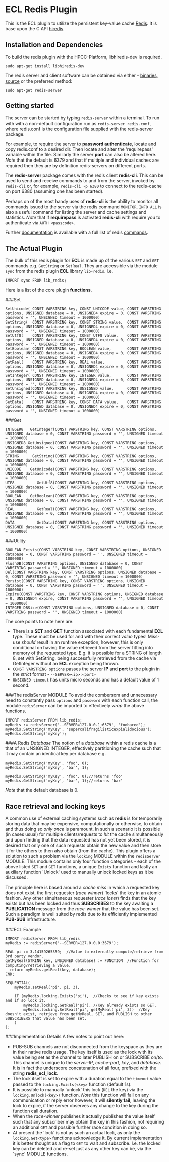 ECL Redis Plugin
================

This is the ECL plugin to utilize the persistent key-value cache [Redis](http://redis.io).
It is base upon the C API [hiredis](http://github.com/redis/hiredis).

Installation and Dependencies
----------------------------

To build the redis plugin with the HPCC-Platform, libhiredis-dev is required.
```
sudo apt-get install libhiredis-dev
```

The redis server and client software can be obtained via either - [binaries](http://redis.io/download), [source](https://github.com/antirez/redis) or the preferred method:
```
sudo apt-get redis-server
```

Getting started
---------------

The server can be started by typing `redis-server` within a terminal. To run with with a non-default configuration run as `redis-server redis.conf`, where
redis.conf is the configuration file supplied with the redis-server package.

For example, to require the server to **password authenticate**, locate and copy redis.conf to a desired dir. Then locate and alter the 'requirepass' variable within the file.
Similarly the server **port** can also be altered here. *Note* that the default is 6379 and that if multiple and individual caches are required then they are by definition redis-servers
on different ports.

The **redis-server** package comes with the redis client **redis-cli**. This can be used to send and receive commands to and from the server, invoked by `redis-cli` or, for example,
`redis-cli -p 6380` to connect to the redis-cache on port 6380 (assuming one has been started).

Perhaps on of the most handy uses of **redis-cli** is the ability to monitor all commands issued to the server via the redis command `MONITOR`. `INFO ALL` is also a useful command
for listing the server and cache settings and statistics. *Note* that if **requirepass** is activated **redis-cli** with require you to authenticate via `AUTH <passcode>`.

Further [documentation](http://redis.io/documentation) is available with a full list of redis [commands](http://redis.io/commands).

The Actual Plugin
-----------------

The bulk of this redis plugin for **ECL** is made up of the various `SET` and `GET` commands e.g. `GetString` or `SetReal`. They are accessible via the module `sync` from the redis plugin **ECL** library `lib-redis`. i.e.
```
IMPORT sync FROM lib_redis;
```
Here is a list of the core plugin **functions**.

###Set
```
SetUnicode( CONST VARSTRING key, CONST UNICODE value, CONST VARSTRING options, UNSIGNED database = 0, UNSIGNED4 expire = 0, CONST VARSTRING password = '', UNSIGNED timeout = 1000000)
SetString(  CONST VARSTRING key, CONST STRING value,  CONST VARSTRING options, UNSIGNED database = 0, UNSIGNED4 expire = 0, CONST VARSTRING password = '', UNSIGNED timeout = 1000000)
SetUtf8(    CONST VARSTRING key, CONST UTF8 value,    CONST VARSTRING options, UNSIGNED database = 0, UNSIGNED4 expire = 0, CONST VARSTRING password = '', UNSIGNED timeout = 1000000)
SetBoolean( CONST VARSTRING key, BOOLEAN value,       CONST VARSTRING options, UNSIGNED database = 0, UNSIGNED4 expire = 0, CONST VARSTRING password = '', UNSIGNED timeout = 1000000)
SetReal(    CONST VARSTRING key, REAL value,          CONST VARSTRING options, UNSIGNED database = 0, UNSIGNED4 expire = 0, CONST VARSTRING password = '', UNSIGNED timeout = 1000000)
SetInteger( CONST VARSTRING key, INTEGER value,       CONST VARSTRING options, UNSIGNED database = 0, UNSIGNED4 expire = 0, CONST VARSTRING password = '', UNSIGNED timeout = 1000000)
SetUnsigned(CONST VARSTRING key, UNSIGNED value,      CONST VARSTRING options, UNSIGNED database = 0, UNSIGNED4 expire = 0, CONST VARSTRING password = '', UNSIGNED timeout = 1000000)
SetData(    CONST VARSTRING key, CONST DATA value,    CONST VARSTRING options, UNSIGNED database = 0, UNSIGNED4 expire = 0, CONST VARSTRING password = '', UNSIGNED timeout = 1000000)
```

###Get
```
INTEGER8   GetInteger(CONST VARSTRING key, CONST VARSTRING options, UNSIGNED database = 0, CONST VARSTRING password = '', UNSIGNED timeout = 1000000)
UNSIGNED8 GetUnsigned(CONST VARSTRING key, CONST VARSTRING options, UNSIGNED database = 0, CONST VARSTRING password = '', UNSIGNED timeout = 1000000)
STRING      GetString(CONST VARSTRING key, CONST VARSTRING options, UNSIGNED database = 0, CONST VARSTRING password = '', UNSIGNED timeout = 1000000)
UNICODE    GetUnicode(CONST VARSTRING key, CONST VARSTRING options, UNSIGNED database = 0, CONST VARSTRING password = '', UNSIGNED timeout = 1000000)
UTF8          GetUtf8(CONST VARSTRING key, CONST VARSTRING options, UNSIGNED database = 0, CONST VARSTRING password = '', UNSIGNED timeout = 1000000)
BOOLEAN    GetBoolean(CONST VARSTRING key, CONST VARSTRING options, UNSIGNED database = 0, CONST VARSTRING password = '', UNSIGNED timeout = 1000000)
REAL          GetReal(CONST VARSTRING key, CONST VARSTRING options, UNSIGNED database = 0, CONST VARSTRING password = '', UNSIGNED timeout = 1000000)
DATA          GetData(CONST VARSTRING key, CONST VARSTRING options, UNSIGNED database = 0, CONST VARSTRING password = '', UNSIGNED timeout = 1000000)
```

###Utility
```
BOOLEAN Exists(CONST VARSTRING key, CONST VARSTRING options, UNSIGNED database = 0, CONST VARSTRING password = '', UNSIGNED timeout = 1000000)
FlushDB(CONST VARSTRING options, UNSIGNED database = 0, CONST VARSTRING password = '', UNSIGNED timeout = 1000000)
Del(CONST VARSTRING key, CONST VARSTRING options, UNSIGNED database = 0, CONST VARSTRING password = '', UNSIGNED timeout = 1000000)
Persist(CONST VARSTRING key, CONST VARSTRING options, UNSIGNED database = 0, CONST VARSTRING password = '', UNSIGNED timeout = 1000000)
Expire(CONST VARSTRING key, CONST VARSTRING options, UNSIGNED database = 0, UNSIGNED4 expire, CONST VARSTRING password = '', UNSIGNED timeout = 1000000)
INTEGER DBSize(CONST VARSTRING options, UNSIGNED database = 0, CONST VARSTRING password = '', UNSIGNED timeout = 1000000)
```

The core points to note here are:
   * There is a **SET** and **GET** function associated with each fundamental **ECL** type. These must be used for and with their correct *value* types! Miss-use *should* result in an runtime exception, however, this is only conditional on having the value retrieved from the server fitting into memory of the requested type. E.g. it is possible for a STRING of length 8, set with SetString, being successfully retrieved from the cache via GetInteger without an **ECL** exception being thrown.
   * `CONST VARSTRING options` passes the server **IP** and **port** to the plugin in the *strict* format - `--SERVER=<ip>:<port>`
   * `UNSIGNED timeout` has units micro seconds and has a default value of 1 second.

###The redisServer MODULE
To avoid the combersom and unnecessary need to constantly pass `options` and `password` with each function call, the module `redisServer` can be imported to effectively 
*wrap* the above functions.
```
IMPORT redisServer FROM lib_redis;
myRedis := redisServer('--SERVER=127.0.0.1:6379', 'foobared');
myRedis.SetString('myKey', 'supercalifragilisticexpialidocious');
myRedis.GetString('myKey');
```

###A Redis *Database*
The notion of a *database* within a redis cache is a that of an UNSIGNED INTEGER, effectively partitioning the cache such that it may contain an identical key per database e.g.
```
myRedis.SetString('myKey', 'foo', 0);
myRedis.SetString('myKey', 'bar', 1);

myRedis.GetString('myKey', 'foo', 0);//returns 'foo'
myRedis.GetString('myKey', 'bar', 1);//returns 'bar'
```
*Note* that the default database is 0.


Race retrieval and locking keys
-------------------------------
A common use of external caching systems such as **redis** is for temporarily storing data that may be expensive, computationally or otherwise, to obtain and thus doing so *only once* is paramount. In such a scenario it is possible (in cases usual) for multiple clients/requests to *hit* the cache simultaneously and upon finding that the data requested has not yet been stored, it is desired that only one of such requests obtain the new value and then store it for the others to then also obtain (from the cache). This plugin offers a solution to such a problem via the `locking` MODULE within the `redisServer` MODULE. This module contains only four function categories - each of the above listed `SET` and `GET` functions, a unique `Exists` function and lastly an auxiliary function `Unlock' used to manually unlock locked keys as it be discussed.

The principle here is based around a *cache miss* in which a requested key does not exist, the first requester (*race winner*) 'locks' the key in an atomic fashion. Any other simultaneous requester (*race loser*) finds that the key exists but has been locked and thus **SUBSCRIBES** to the key awaiting a **PUBLICATION** message from the *race-winner* that the value has been set. Such a paradigm is well suited by redis due to its efficiently implemented **PUB-SUB** infrastructure.

###ECL Example
```
IMPORT redisServer FROM lib_redis
myRedis := redisServer('--SERVER=127.0.0.0:3679');

REAL pi := 3.14159265359;  //Value to externally compute/retrieve from 3rd party vendor. 
getMyReal(STRING key, UNSIGNED database) := FUNCTION  //Function for computing/retrieving a value.
  return myRedis.getReal(key, database);
END;

SEQUENTIAL(
    myRedis.setReal('pi', pi, 3),

    IF (myRedis.locking.Exists('pi'),  //Checks to see if key exists and if so lock it.
        myRedis.locking.GetReal('pi'), //Key already exists so GET.
        myRedis.locking.SetReal('pi', getMyReal('pi', 3))  //Key doesn't exist, retrieve from getMyReal, SET, and PUBLISH to other SUBSCRIBERS that value has been set.
    )
);
```

###Implementation Details
A few notes to point out here:
   * PUB-SUB channels are not disconnected from the keyspace as they are in their native redis usage. The key itself is used as the lock with its value being set as the channel to later
    PUBLISH on or SUBSCRIBE on/to. This channel is unique to the *server-IP*, *cache-port*, *key*, and *database*. It is in fact the underscore concatenation of all four, prefixed with the string **redis_ecl_lock**.
   * The lock itself is set to expire with a duration equal to the `timeout` value passed to the `locking.Exists(<key>` function (default 1s).
   * It is possible to manually 'unlock' this lock (`DEL` the key) via the `locking.Unlock(<key>)` function. *Note* this function will fail on any communication or reply error however,
   it will **silently fail**, leaving the lock to expire, if the server observes any change to the key during the function call duration.
   * When the *race-winner* publishes it actually publishes the value itself such that any subscriber may obtain the key in this fashion, not requiring an additional `GET` and possible further race condition in doing so.
   * At present the 'lock' is not as such an actual lock, as only the `locking.Get<type>` functions acknowledge it. By current implementation it is better thought as a flag to `GET` to wait and subscribe. I.e. the locked key can be deleted and re-set just as any other key can be, via the `sync' MODULE functions.




